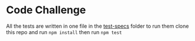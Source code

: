 # Code Challenge

All the tests are written in one file in the [test-specs](https://github.com/dan2298/Code-Challenge/tree/master/test-specs) folder to run them clone this repo and run `npm install` then run `npm test`
